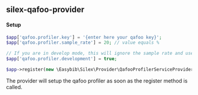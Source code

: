 ## silex-qafoo-provider

#### Setup

```php
$app['qafoo.profiler.key'] = '{enter here your qafoo key}';
$app['qafoo.profiler.sample_rate'] = 20; // value equals %

// If you are in develop mode, this will ignore the sample rate and use 100% 
$app['qafoo.profiler.development'] = true;

$app->register(new \Easybib\Silex\Provider\QafooProfilerServiceProvider());
```

The provider will setup the qafoo profiler as soon as the register method is called.
